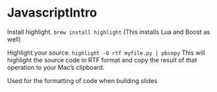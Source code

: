 # JavascriptIntro

Install highlight.
`brew install highlight`
(This installs Lua and Boost as well)

Highlight your source.
`highlight -O rtf myfile.py | pbcopy`
This will highlight the source code in RTF format and copy the result of that operation to your Mac’s clipboard.


Used for the formatting of code when building slides
